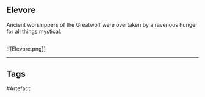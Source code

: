 ## Elevore
Ancient worshippers of the Greatwolf were overtaken by a ravenous hunger for all things mystical.
## 
![[Elevore.png]]

---
## Tags
#Artefact